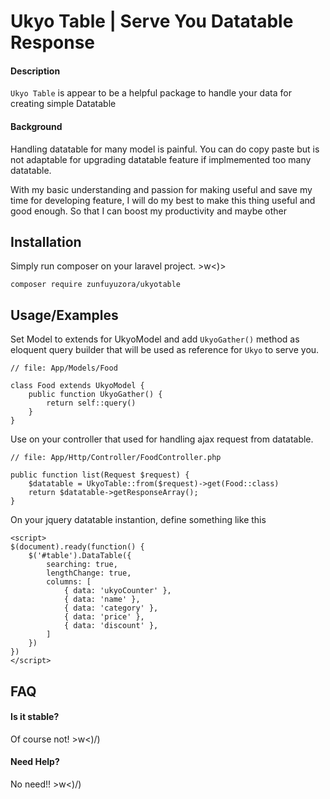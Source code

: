 # Ukyo Table | Serve You Datatable Response

#### Description
`Ukyo Table` is appear to be a helpful package to handle your data for creating simple Datatable

####  Background
Handling datatable for many model is painful. You can do copy paste but is not adaptable for upgrading datatable feature if implmemented too many datatable. 

With my basic understanding and passion for making useful and save my time for developing feature, I will do my best to make this thing useful and good enough. So that I can boost my productivity and maybe other
## Installation

Simply run composer on your laravel project. >w<)>

```
composer require zunfuyuzora/ukyotable

```

## Usage/Examples

Set Model to extends for UkyoModel and add `UkyoGather()` method as eloquent query builder that will be used as reference for `Ukyo` to serve you.
```
// file: App/Models/Food

class Food extends UkyoModel {
    public function UkyoGather() {
        return self::query()
    }
}

```

Use on your controller that used for handling ajax request from datatable.
```
// file: App/Http/Controller/FoodController.php

public function list(Request $request) {
    $datatable = UkyoTable::from($request)->get(Food::class)
    return $datatable->getResponseArray();
}

```

On your jquery datatable instantion, define something like this
```
<script>
$(document).ready(function() {
    $('#table').DataTable({
        searching: true,
        lengthChange: true,
        columns: [
            { data: 'ukyoCounter' },
            { data: 'name' },
            { data: 'category' },
            { data: 'price' },
            { data: 'discount' },
        ]
    })
})
</script>
```
## FAQ

#### Is it stable?

Of course not! >w<)/) 

#### Need Help?

No need!! >w<)/)

